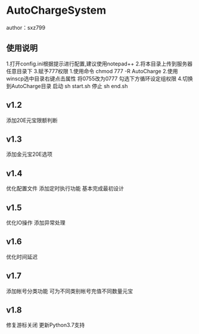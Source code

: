 # AutoChargeSystem
 author：sxz799
## 使用说明
1.打开config.ini根据提示进行配置,建议使用notepad++
2.将本目录上传到服务器任意目录下
3.赋予777权限
    1.使用命令 chmod 777 -R AutoCharge
    2.使用winscp选中目录右键点击属性 将0755改为0777 勾选下方循环设定组权限
4.切换到AutoCharge目录 
启动  sh start.sh
停止  sh end.sh


## v1.2
添加20E元宝限额判断

##  v1.3
添加金元宝20E选项

##  v1.4
优化配置文件
添加定时执行功能
基本完成最初设计

##  v1.5
优化IO操作
添加异常处理

## v1.6
优化时间延迟

## v1.7
添加帐号分类功能
可为不同类别帐号充值不同数量元宝

## v1.8
修复游标关闭
更新Python3.7支持
